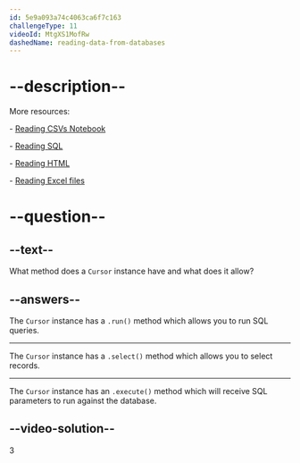 ```yaml
---
id: 5e9a093a74c4063ca6f7c163
challengeType: 11
videoId: MtgXS1MofRw
dashedName: reading-data-from-databases
---
```


# --description--

More resources:

\- [Reading CSVs Notebook](https://notebooks.ai/rmotr-curriculum/rdp-reading-csv-and-txt-files-fb829f46)

\- [Reading SQL](https://notebooks.ai/rmotr-curriculum/rdp-reading-data-from-relational-databases-2a3a889b)

\- [Reading HTML](https://notebooks.ai/rmotr-curriculum/rdp-reading-html-tables-eb9cca73)

\- [Reading Excel files](https://notebooks.ai/rmotr-curriculum/rdp-reading-excel-files-a6b99973)

# --question--

## --text--

What method does a `Cursor` instance have and what does it allow?

## --answers--

The `Cursor` instance has a `.run()` method which allows you to run SQL queries.

---

The `Cursor` instance has a `.select()` method which allows you to select records.

---

The `Cursor` instance has an `.execute()` method which will receive SQL parameters to run against the database.

## --video-solution--

3

